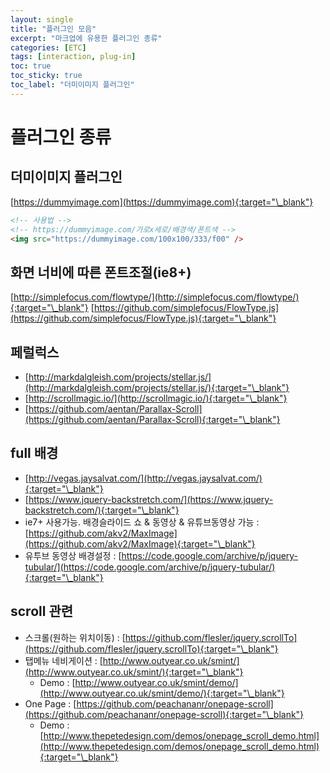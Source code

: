 ```yaml
---
layout: single
title: "플러그인 모음"
excerpt: "마크업에 유용한 플러그인 종류"
categories: [ETC]
tags: [interaction, plug-in]
toc: true
toc_sticky: true
toc_label: "더미이미지 플러그인"
---
```


# 플러그인 종류

## 더미이미지 플러그인

[https://dummyimage.com](https://dummyimage.com){:target="\_blank"}

```html
<!-- 사용법 -->
<!-- https://dummyimage.com/가로x세로/배경색/폰트색 -->
<img src="https://dummyimage.com/100x100/333/f00" />
```

## 화면 너비에 따른 폰트조절(ie8+)

[http://simplefocus.com/flowtype/](http://simplefocus.com/flowtype/){:target="\_blank"}
[https://github.com/simplefocus/FlowType.js](https://github.com/simplefocus/FlowType.js){:target="\_blank"}

## 페럴럭스

- [http://markdalgleish.com/projects/stellar.js/](http://markdalgleish.com/projects/stellar.js/){:target="\_blank"}
- [http://scrollmagic.io/](http://scrollmagic.io/){:target="\_blank"}
- [https://github.com/aentan/Parallax-Scroll](https://github.com/aentan/Parallax-Scroll){:target="\_blank"}

## full 배경

- [http://vegas.jaysalvat.com/](http://vegas.jaysalvat.com/){:target="\_blank"}
- [https://www.jquery-backstretch.com/](https://www.jquery-backstretch.com/){:target="\_blank"}
- ie7+ 사용가능. 배경슬라이드 쇼 & 동영상 & 유튜브동영상 가능 : [https://github.com/akv2/MaxImage](https://github.com/akv2/MaxImage){:target="\_blank"}
- 유투브 동영상 배경설정 : [https://code.google.com/archive/p/jquery-tubular/](https://code.google.com/archive/p/jquery-tubular/){:target="\_blank"}

## scroll 관련

- 스크롤(원하는 위치이동) : [https://github.com/flesler/jquery.scrollTo](https://github.com/flesler/jquery.scrollTo){:target="\_blank"}
- 탭메뉴 네비게이션 : [http://www.outyear.co.uk/smint/](http://www.outyear.co.uk/smint/){:target="\_blank"}
  - Demo : [http://www.outyear.co.uk/smint/demo/](http://www.outyear.co.uk/smint/demo/){:target="\_blank"}
- One Page : [https://github.com/peachananr/onepage-scroll](https://github.com/peachananr/onepage-scroll){:target="\_blank"}
  - Demo : [http://www.thepetedesign.com/demos/onepage_scroll_demo.html](http://www.thepetedesign.com/demos/onepage_scroll_demo.html){:target="\_blank"}
